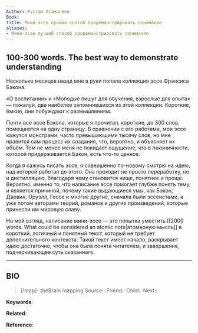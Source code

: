 ```yaml
---
Author: Рустам Агамалиев
Book: 
title: Мини-эссе лучший способ продемонстрировать понимание
aliases:
- Мини-эссе лучший способ продемонстрировать понимание
---
```

## 100-300 words. The best way to demonstrate understanding

Несколько месяцев назад мне в руки попала коллекция эссе Фрэнсиса Бэкона.

«О воспитании» и «Молодые пишут для обучения, взрослые для опыта» — пожалуй, два наиболее запомнившихся из этой коллекции. Короткие, ёмкие, они побуждают к размышлениям.

Почти все эссе Бэкона, которые я прочитал, короткие, до 300 слов, помещаются на одну страницу. В сравнении с его работами, мои эссе кажутся монстрами, часто превышающими тысячу слов, но мне нравится сам процесс их создания, что, вероятно, и объясняет их объём. Тем не менее меня не покидает ощущение, что в лаконичности, которой придерживается Бэкон, есть что-то ценное.

Когда я сажусь писать эссе, я совершенно по-новому смотрю на идею, над которой работал до этого. Она проходит не просто переработку, но и дистилляцию, благодаря чему становится чище, понятнее и проще. Вероятно, именно то, что написание эссе помогает глубже понять тему, и является причиной, почему такие выдающиеся умы, как Бэкон, Дарвин, Оруэлл, Гессе и многие другие, сначала были эссеистами, а уже потом авторами теорий, романов и других произведений, которые принесли им мировую славу.

На мой взгляд, написание мини-эссе — это попытка уместить [[2000 words. What could be considered an atomic note|атомарную мысль]] в короткий, логичный и понятный текст, который не требует дополнительного контекста. Такой текст имеет начало, раскрывает идею достаточно, чтобы она была понята читателем, и завершение, подчеркивающее суть сказанного.

***
## BIO
> [!map]- theBrain mapping
> Source::
> Friend::
> Child::
> Next::

**Keywords**:

**Related**:

**Reference**: 